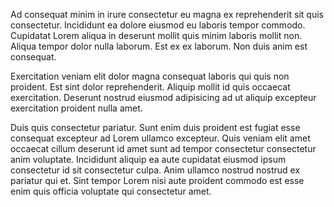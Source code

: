 Ad consequat minim in irure consectetur eu magna ex reprehenderit sit quis consectetur. Incididunt ea dolore eiusmod eu laboris tempor commodo. Cupidatat Lorem aliqua in deserunt mollit quis minim laboris mollit non. Aliqua tempor dolor nulla laborum. Est ex ex laborum. Non duis anim est consequat.

Exercitation veniam elit dolor magna consequat laboris qui quis non proident. Est sint dolor reprehenderit. Aliquip mollit id quis occaecat exercitation. Deserunt nostrud eiusmod adipisicing ad ut aliquip excepteur exercitation proident nulla amet.

Duis quis consectetur pariatur. Sunt enim duis proident est fugiat esse consequat excepteur ad Lorem ullamco excepteur. Quis veniam elit amet occaecat cillum deserunt id amet sunt ad tempor consectetur consectetur anim voluptate. Incididunt aliquip ea aute cupidatat eiusmod ipsum consectetur id sit consectetur culpa. Anim ullamco nostrud nostrud ex pariatur qui et. Sint tempor Lorem nisi aute proident commodo est esse enim quis officia voluptate qui consectetur amet.